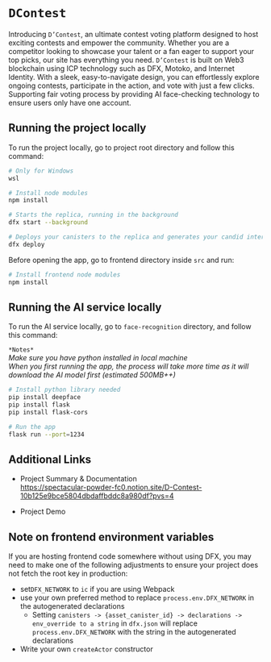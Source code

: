 # `DContest`

Introducing `D’Contest`, an ultimate contest voting platform designed to host exciting contests and empower the community. Whether you are a competitor looking to showcase your talent or a fan eager to support your top picks, our site has everything you need. `D’Contest` is built on Web3 blockchain using ICP technology such as DFX, Motoko, and Internet Identity. With a sleek, easy-to-navigate design, you can effortlessly explore ongoing contests, participate in the action, and vote with just a few clicks. Supporting fair voting process by providing AI face-checking technology to ensure users only have one account.

## Running the project locally

To run the project locally, go to project root directory and follow this command:

```bash
# Only for Windows
wsl

# Install node modules
npm install

# Starts the replica, running in the background
dfx start --background

# Deploys your canisters to the replica and generates your candid interface
dfx deploy
```

Before opening the app, go to frontend directory inside `src` and run:

```bash
# Install frontend node modules
npm install
```

## Running the AI service locally

To run the AI service locally, go to `face-recognition` directory, and follow this command:

`*Notes*`<br />
*Make sure you have python installed in local machine*<br />
*When you first running the app, the process will take more time as it will download the AI model first (estimated 500MB++)*<br />

```bash
# Install python library needed
pip install deepface
pip install flask
pip install flask-cors

# Run the app
flask run --port=1234
```

## Additional Links

- Project Summary & Documentation<br />
  https://spectacular-powder-fc0.notion.site/D-Contest-10b125e9bce5804dbdaffbddc8a980df?pvs=4
  
- Project Demo
  

## Note on frontend environment variables

If you are hosting frontend code somewhere without using DFX, you may need to make one of the following adjustments to ensure your project does not fetch the root key in production:

- set`DFX_NETWORK` to `ic` if you are using Webpack
- use your own preferred method to replace `process.env.DFX_NETWORK` in the autogenerated declarations
  - Setting `canisters -> {asset_canister_id} -> declarations -> env_override to a string` in `dfx.json` will replace `process.env.DFX_NETWORK` with the string in the autogenerated declarations
- Write your own `createActor` constructor
